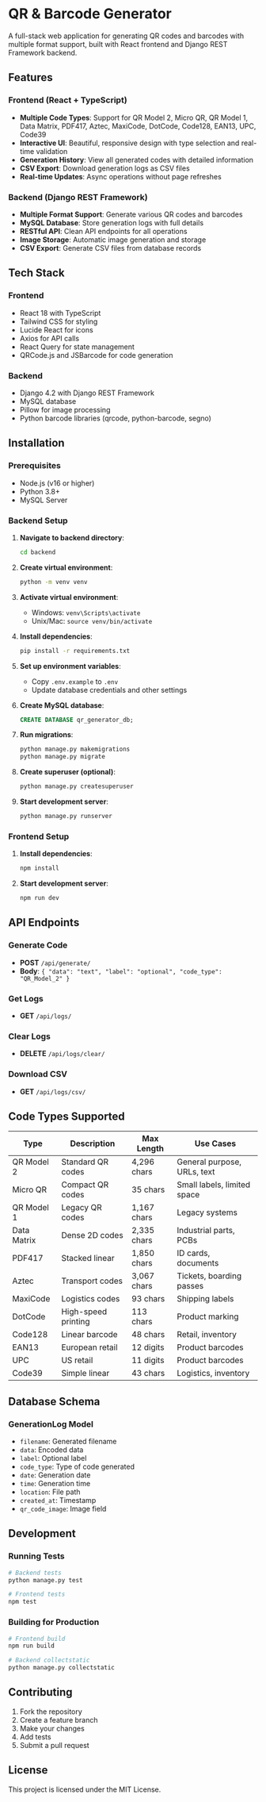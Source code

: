 # QR & Barcode Generator

A full-stack web application for generating QR codes and barcodes with multiple format support, built with React frontend and Django REST Framework backend.

## Features

### Frontend (React + TypeScript)
- **Multiple Code Types**: Support for QR Model 2, Micro QR, QR Model 1, Data Matrix, PDF417, Aztec, MaxiCode, DotCode, Code128, EAN13, UPC, Code39
- **Interactive UI**: Beautiful, responsive design with type selection and real-time validation
- **Generation History**: View all generated codes with detailed information
- **CSV Export**: Download generation logs as CSV files
- **Real-time Updates**: Async operations without page refreshes

### Backend (Django REST Framework)
- **Multiple Format Support**: Generate various QR codes and barcodes
- **MySQL Database**: Store generation logs with full details
- **RESTful API**: Clean API endpoints for all operations
- **Image Storage**: Automatic image generation and storage
- **CSV Export**: Generate CSV files from database records

## Tech Stack

### Frontend
- React 18 with TypeScript
- Tailwind CSS for styling
- Lucide React for icons
- Axios for API calls
- React Query for state management
- QRCode.js and JSBarcode for code generation

### Backend
- Django 4.2 with Django REST Framework
- MySQL database
- Pillow for image processing
- Python barcode libraries (qrcode, python-barcode, segno)

## Installation

### Prerequisites
- Node.js (v16 or higher)
- Python 3.8+
- MySQL Server

### Backend Setup

1. **Navigate to backend directory**:
   ```bash
   cd backend
   ```

2. **Create virtual environment**:
   ```bash
   python -m venv venv
   ```

3. **Activate virtual environment**:
   - Windows: `venv\Scripts\activate`
   - Unix/Mac: `source venv/bin/activate`

4. **Install dependencies**:
   ```bash
   pip install -r requirements.txt
   ```

5. **Set up environment variables**:
   - Copy `.env.example` to `.env`
   - Update database credentials and other settings

6. **Create MySQL database**:
   ```sql
   CREATE DATABASE qr_generator_db;
   ```

7. **Run migrations**:
   ```bash
   python manage.py makemigrations
   python manage.py migrate
   ```

8. **Create superuser (optional)**:
   ```bash
   python manage.py createsuperuser
   ```

9. **Start development server**:
   ```bash
   python manage.py runserver
   ```

### Frontend Setup

1. **Install dependencies**:
   ```bash
   npm install
   ```

2. **Start development server**:
   ```bash
   npm run dev
   ```

## API Endpoints

### Generate Code
- **POST** `/api/generate/`
- **Body**: `{ "data": "text", "label": "optional", "code_type": "QR_Model_2" }`

### Get Logs
- **GET** `/api/logs/`

### Clear Logs
- **DELETE** `/api/logs/clear/`

### Download CSV
- **GET** `/api/logs/csv/`

## Code Types Supported

| Type | Description | Max Length | Use Cases |
|------|-------------|------------|-----------|
| QR Model 2 | Standard QR codes | 4,296 chars | General purpose, URLs, text |
| Micro QR | Compact QR codes | 35 chars | Small labels, limited space |
| QR Model 1 | Legacy QR codes | 1,167 chars | Legacy systems |
| Data Matrix | Dense 2D codes | 2,335 chars | Industrial parts, PCBs |
| PDF417 | Stacked linear | 1,850 chars | ID cards, documents |
| Aztec | Transport codes | 3,067 chars | Tickets, boarding passes |
| MaxiCode | Logistics codes | 93 chars | Shipping labels |
| DotCode | High-speed printing | 113 chars | Product marking |
| Code128 | Linear barcode | 48 chars | Retail, inventory |
| EAN13 | European retail | 12 digits | Product barcodes |
| UPC | US retail | 11 digits | Product barcodes |
| Code39 | Simple linear | 43 chars | Logistics, inventory |

## Database Schema

### GenerationLog Model
- `filename`: Generated filename
- `data`: Encoded data
- `label`: Optional label
- `code_type`: Type of code generated
- `date`: Generation date
- `time`: Generation time
- `location`: File path
- `created_at`: Timestamp
- `qr_code_image`: Image field

## Development

### Running Tests
```bash
# Backend tests
python manage.py test

# Frontend tests
npm test
```

### Building for Production
```bash
# Frontend build
npm run build

# Backend collectstatic
python manage.py collectstatic
```

## Contributing

1. Fork the repository
2. Create a feature branch
3. Make your changes
4. Add tests
5. Submit a pull request

## License

This project is licensed under the MIT License.